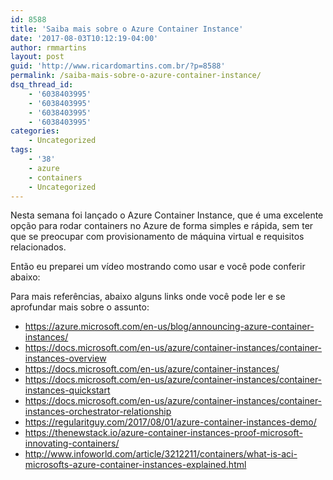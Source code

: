 ```yaml
---
id: 8588
title: 'Saiba mais sobre o Azure Container Instance'
date: '2017-08-03T10:12:19-04:00'
author: rmmartins
layout: post
guid: 'http://www.ricardomartins.com.br/?p=8588'
permalink: /saiba-mais-sobre-o-azure-container-instance/
dsq_thread_id:
    - '6038403995'
    - '6038403995'
    - '6038403995'
    - '6038403995'
categories:
    - Uncategorized
tags:
    - '38'
    - azure
    - containers
    - Uncategorized
---
```


Nesta semana foi lançado o Azure Container Instance, que é uma excelente opção para rodar containers no Azure de forma simples e rápida, sem ter que se preocupar com provisionamento de máquina virtual e requisitos relacionados.

Então eu preparei um vídeo mostrando como usar e você pode conferir abaixo:

<script async="" id="asciicast-131745" src="https://asciinema.org/a/131745.js" type="text/javascript"></script>

Para mais referências, abaixo alguns links onde você pode ler e se aprofundar mais sobre o assunto:

- <https://azure.microsoft.com/en-us/blog/announcing-azure-container-instances/>
- <https://docs.microsoft.com/en-us/azure/container-instances/container-instances-overview>
- <https://docs.microsoft.com/en-us/azure/container-instances/>
- <https://docs.microsoft.com/en-us/azure/container-instances/container-instances-quickstart>
- <https://docs.microsoft.com/en-us/azure/container-instances/container-instances-orchestrator-relationship>
- <https://regularitguy.com/2017/08/01/azure-container-instances-demo/>
- <https://thenewstack.io/azure-container-instances-proof-microsoft-innovating-containers/>
- <http://www.infoworld.com/article/3212211/containers/what-is-aci-microsofts-azure-container-instances-explained.html>